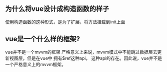 ## 为什么将vue设计成构造函数的样子
使用构造函数的这种形式，是为了扩展，将方法挂载到init上面

## vue是一个什么样的框架?
vue并不是一个mvvm的框架 严格意义上来说，mvvm模式中不能跳过数据层去更新视图层，但是在vue中 拥有$ref这种api，
这种api的存在。因此说，vue并不是一个严格意义上的mvvm框架。

## 